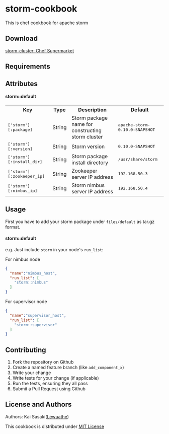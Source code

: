 storm-cookbook
==============

This is chef cookbook for apache storm

Download
----------
[storm-cluster: Chef Supermarket](https://supermarket.chef.io/cookbooks/storm-cluster)

Requirements
------------

Attributes
----------

#### storm::default
<table>
  <tr>
    <th>Key</th>
    <th>Type</th>
    <th>Description</th>
    <th>Default</th>
  </tr>
  <tr>
    <td><tt>['storm'][:package]</tt></td>
    <td>String</td>
    <td>Storm package name for constructing storm cluster</td>
    <td><tt>apache-storm-0.10.0-SNAPSHOT</tt></td>
  </tr>
  
  <tr>
    <td><tt>['storm'][:version]</tt></td>
    <td>String</td>
    <td>Storm version</td>
    <td><tt>0.10.0-SNAPSHOT</tt></td>
  </tr>
  
  <tr>
    <td><tt>['storm'][:install_dir]</tt></td>
    <td>String</td>
    <td>Storm package install directory</td>
    <td><tt>/usr/share/storm</tt></td>
  </tr>
  
  <tr>
    <td><tt>['storm'][:zookeeper_ip]</tt></td>
    <td>String</td>
    <td>Zookeeper server IP address</td>
    <td><tt>192.168.50.3</tt></td>
  </tr>

  <tr>
    <td><tt>['storm'][:nimbus_ip]</tt></td>
    <td>String</td>
    <td>Storm nimbus server IP address</td>
    <td><tt>192.168.50.4</tt></td>
  </tr>
  
  
</table>

Usage
-----
First you have to add your storm package under `files/default` as tar.gz format.

#### storm::default


e.g.
Just include `storm` in your node's `run_list`:

For nimbus node
```json
{
  "name":"nimbus_host",
  "run_list": [
    "storm::nimbus"
  ]
}
```

For supervisor node
```json
{
  "name":"supervisor_host",
  "run_list": [
    "storm::supervisor"
  ]
}
```

Contributing
------------

1. Fork the repository on Github
2. Create a named feature branch (like `add_component_x`)
3. Write your change
4. Write tests for your change (if applicable)
5. Run the tests, ensuring they all pass
6. Submit a Pull Request using Github

License and Authors
-------------------
Authors: Kai Sasaki([Lewuathe](https://github.com/Lewuathe))

This cookbook is distributed under [MIT License](http://opensource.org/licenses/MIT)
